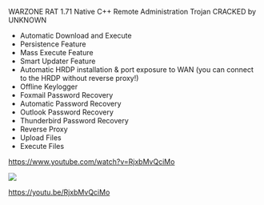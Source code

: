 WARZONE RAT 1.71 Native C++ Remote Administration Trojan CRACKED by UNKNOWN

- Automatic Download and Execute
- Persistence Feature
- Mass Execute Feature
- Smart Updater Feature
- Automatic HRDP installation & port exposure to WAN (you can connect to the HRDP without reverse proxy!)
- Offline Keylogger
- Foxmail Password Recovery
- Automatic Password Recovery
- Outlook Password Recovery
- Thunderbird Password Recovery
- Reverse Proxy
- Upload Files
- Execute Files

https://www.youtube.com/watch?v=RjxbMvQciMo

<img src="https://i.ibb.co/P4KFrMF/thread.png"/>

https://youtu.be/RjxbMvQciMo
